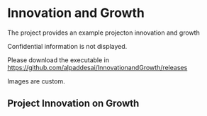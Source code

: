 # Innovation and Growth

The project provides an example projecton innovation and growth

Confidential information is not displayed.

Please download the executable in https://github.com/alpaddesai/InnovationandGrowth/releases

Images are custom.

## Project Innovation on Growth
